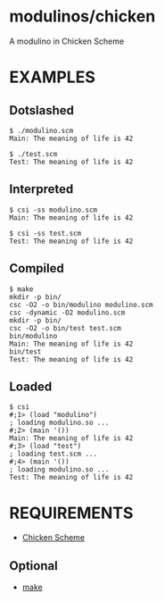 # modulinos/chicken

A modulino in Chicken Scheme

# EXAMPLES

## Dotslashed

```
$ ./modulino.scm
Main: The meaning of life is 42

$ ./test.scm
Test: The meaning of life is 42
```

## Interpreted

```
$ csi -ss modulino.scm
Main: The meaning of life is 42

$ csi -ss test.scm
Test: The meaning of life is 42
```

## Compiled

```
$ make
mkdir -p bin/
csc -O2 -o bin/modulino modulino.scm
csc -dynamic -O2 modulino.scm
mkdir -p bin/
csc -O2 -o bin/test test.scm
bin/modulino
Main: The meaning of life is 42
bin/test
Test: The meaning of life is 42
```

## Loaded

```
$ csi
#;1> (load "modulino")
; loading modulino.so ...
#;2> (main '())
Main: The meaning of life is 42
#;3> (load "test")
; loading test.scm ...
#;4> (main '())
; loading modulino.so ...
Test: The meaning of life is 42
```

# REQUIREMENTS

* [Chicken Scheme](https://www.call-cc.org)

## Optional

* [make](https://www.gnu.org/software/make/)
